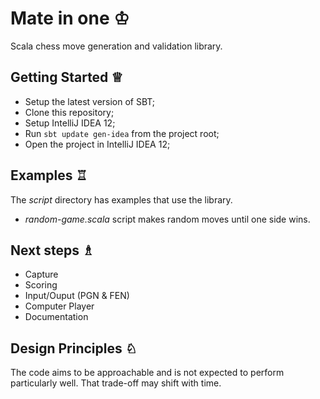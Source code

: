 Mate in one ♔
=============

Scala chess move generation and validation library.

Getting Started ♕
-----------------

* Setup the latest version of SBT;
* Clone this repository;
* Setup IntelliJ IDEA 12;
* Run `sbt update gen-idea` from the project root;
* Open the project in IntelliJ IDEA 12;

Examples ♖
----------

The *script* directory has examples that use the library.

* *random-game.scala* script makes random moves until one side wins.

Next steps ♗
------------

* Capture
* Scoring
* Input/Ouput (PGN & FEN)
* Computer Player
* Documentation

Design Principles ♘
-------------------

The code aims to be approachable and is not expected to perform particularly well. That trade-off may shift with time.
